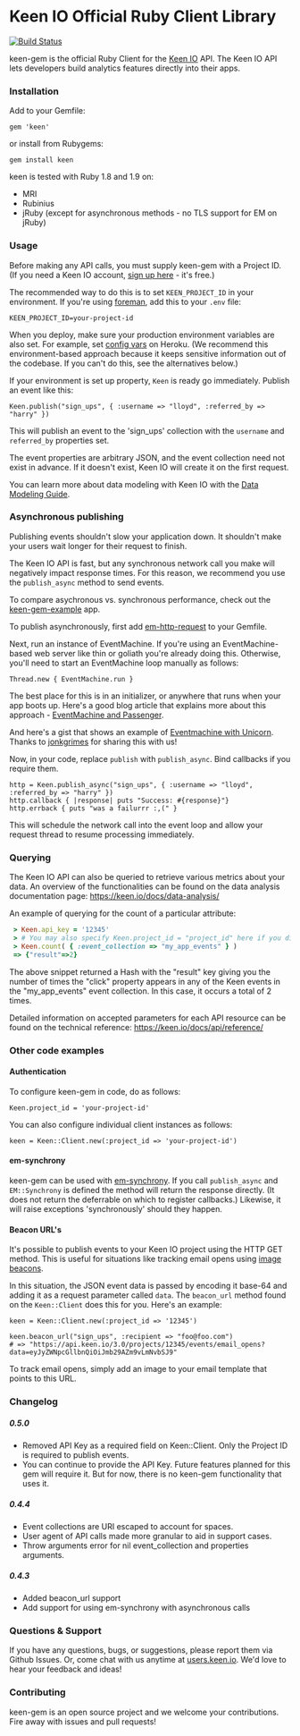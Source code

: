 # Keen IO Official Ruby Client Library

[![Build Status](https://secure.travis-ci.org/keenlabs/keen-gem.png?branch=master)](http://travis-ci.org/keenlabs/keen-gem)

keen-gem is the official Ruby Client for the [Keen IO](https://keen.io/) API. The
Keen IO API lets developers build analytics features directly into their apps.

### Installation

Add to your Gemfile:

    gem 'keen'

or install from Rubygems:

    gem install keen

keen is tested with Ruby 1.8 and 1.9 on:

* MRI
* Rubinius
* jRuby (except for asynchronous methods - no TLS support for EM on jRuby)

### Usage

Before making any API calls, you must supply keen-gem with a Project ID.
(If you need a Keen IO account, [sign up here](https://keen.io/) - it's free.)

The recommended way to do this is to set `KEEN_PROJECT_ID` in your
environment. If you're using [foreman](http://ddollar.github.com/foreman/), add this to your `.env` file:

    KEEN_PROJECT_ID=your-project-id

When you deploy, make sure your production environment variables are also set. For example,
set [config vars](https://devcenter.heroku.com/articles/config-vars) on Heroku. (We recommend this
environment-based approach because it keeps sensitive information out of the codebase. If you can't do this, see the alternatives below.)

If your environment is set up property, `Keen` is ready go immediately. Publish an event like this:

    Keen.publish("sign_ups", { :username => "lloyd", :referred_by => "harry" })

This will publish an event to the 'sign_ups' collection with the `username` and `referred_by` properties set.

The event properties are arbitrary JSON, and the event collection need not exist in advance.
If it doesn't exist, Keen IO will create it on the first request.

You can learn more about data modeling with Keen IO with the [Data Modeling Guide](https://keen.io/docs/event-data-modeling/event-data-intro/).

### Asynchronous publishing

Publishing events shouldn't slow your application down. It shouldn't make your
users wait longer for their request to finish.

The Keen IO API is fast, but any synchronous network call you make will
negatively impact response times. For this reason, we recommend you use the `publish_async`
method to send events.

To compare asychronous vs. synchronous performance, check out the [keen-gem-example](http://keen-gem-example.herokuapp.com/) app.

To publish asynchronously, first add
[em-http-request](https://github.com/igrigorik/em-http-request) to your Gemfile.

Next, run an instance of EventMachine. If you're using an EventMachine-based web server like
thin or goliath you're already doing this. Otherwise, you'll need to start an EventMachine loop manually as follows:

    Thread.new { EventMachine.run }

The best place for this is in an initializer, or anywhere that runs when your app boots up.
Here's a good blog article that explains more about this approach - [EventMachine and Passenger](http://railstips.org/blog/archives/2011/05/04/eventmachine-and-passenger/).

And here's a gist that shows an example of [Eventmachine with Unicorn](https://gist.github.com/jonkgrimes/5103321). Thanks to [jonkgrimes](https://github.com/jonkgrimes) for sharing this with us!

Now, in your code, replace `publish` with `publish_async`. Bind callbacks if you require them.

    http = Keen.publish_async("sign_ups", { :username => "lloyd", :referred_by => "harry" })
    http.callback { |response| puts "Success: #{response}"}
    http.errback { puts "was a failurrr :,(" }

This will schedule the network call into the event loop and allow your request thread
to resume processing immediately.

### Querying

The Keen IO API can also be queried to retrieve various metrics about your data. An overview of the functionalities can be found on the data analysis documentation page: https://keen.io/docs/data-analysis/

An example of querying for the count of a particular attribute:

```ruby
 > Keen.api_key = '12345'
 > # You may also specify Keen.project_id = "project_id" here if you did not do so in the environment variables
 > Keen.count( { :event_collection => "my_app_events" } )
 => {"result"=>2}
```

The above snippet returned a Hash with the "result" key giving you the number of times the "click" property appears in any of the Keen events in the "my_app_events" event collection. In this case, it occurs a total of 2 times.

Detailed information on accepted parameters for each API resource can be found on the technical reference: https://keen.io/docs/api/reference/

### Other code examples

#### Authentication

To configure keen-gem in code, do as follows:

    Keen.project_id = 'your-project-id'

You can also configure individual client instances as follows:

    keen = Keen::Client.new(:project_id => 'your-project-id')

#### em-synchrony

keen-gem can be used with [em-synchrony](https://github.com/igrigorik/em-synchrony).
If you call `publish_async` and `EM::Synchrony` is defined the method will return the response
directly. (It does not return the deferrable on which to register callbacks.) Likewise, it will raise
exceptions 'synchronously' should they happen.

#### Beacon URL's

It's possible to publish events to your Keen IO project using the HTTP GET method.
This is useful for situations like tracking email opens using [image beacons](http://en.wikipedia.org/wiki/Web_bug).

In this situation, the JSON event data is passed by encoding it base-64 and adding it as a request parameter called `data`.
The `beacon_url` method found on the `Keen::Client` does this for you. Here's an example:

    keen = Keen::Client.new(:project_id => '12345')

    keen.beacon_url("sign_ups", :recipient => "foo@foo.com")
    # => "https://api.keen.io/3.0/projects/12345/events/email_opens?data=eyJyZWNpcGllbnQiOiJmb29AZm9vLmNvbSJ9"

To track email opens, simply add an image to your email template that points to this URL.

### Changelog

##### 0.5.0
+ Removed API Key as a required field on Keen::Client. Only the Project ID is required to publish events.
+ You can continue to provide the API Key. Future features planned for this gem will require it. But for now,
  there is no keen-gem functionality that uses it.

##### 0.4.4
+ Event collections are URI escaped to account for spaces.
+ User agent of API calls made more granular to aid in support cases.
+ Throw arguments error for nil event_collection and properties arguments.

##### 0.4.3
+ Added beacon_url support
+ Add support for using em-synchrony with asynchronous calls

### Questions & Support

If you have any questions, bugs, or suggestions, please
report them via Github Issues. Or, come chat with us anytime
at [users.keen.io](http://users.keen.io). We'd love to hear your feedback and ideas!

### Contributing
keen-gem is an open source project and we welcome your contributions.
Fire away with issues and pull requests!
